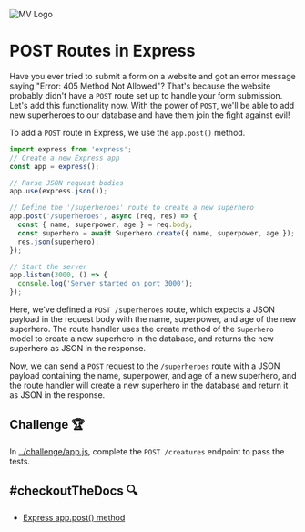 ![MV Logo](/logo.jpg)

# POST Routes in Express
Have you ever tried to submit a form on a website and got an error message saying "Error: 405 Method Not Allowed"? That's because the website probably didn't have a `POST` route set up to handle your form submission. Let's add this functionality now. With the power of `POST`, we'll be able to add new superheroes to our database and have them join the fight against evil!

To add a `POST` route in Express, we use the `app.post()` method. 

```js
import express from 'express';
// Create a new Express app
const app = express();

// Parse JSON request bodies
app.use(express.json());

// Define the '/superheroes' route to create a new superhero
app.post('/superheroes', async (req, res) => {
  const { name, superpower, age } = req.body;
  const superhero = await Superhero.create({ name, superpower, age });
  res.json(superhero);
});

// Start the server
app.listen(3000, () => {
  console.log('Server started on port 3000');
});
```
Here, we've defined a `POST /superheroes` route, which expects a JSON payload in the request body with the name, superpower, and age of the new superhero. The route handler uses the create method of the `Superhero` model to create a new superhero in the database, and returns the new superhero as JSON in the response.

Now, we can send a `POST` request to the `/superheroes` route with a JSON payload containing the name, superpower, and age of a new superhero, and the route handler will create a new superhero in the database and return it as JSON in the response.

## Challenge 🏆
In [../challenge/app.js](../challenge/app.js), complete the `POST /creatures` endpoint to pass the tests.
## #checkoutTheDocs 🔍
- [Express app.post() method](http://expressjs.com/en/5x/api.html#app.post.method)
